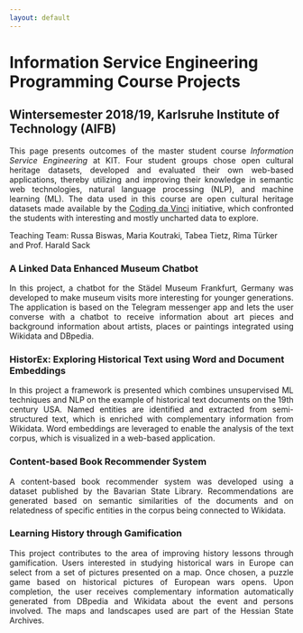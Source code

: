 ```yaml
---
layout: default
---
```


# Information Service Engineering Programming Course Projects
## Wintersemester 2018/19, Karlsruhe Institute of Technology (AIFB)

<div style="text-align: justify">This page presents outcomes of the master student course <i>Information Service Engineering</i> at KIT. Four student groups chose open cultural heritage datasets, developed and evaluated their own web-based applications, thereby utilizing and improving their knowledge in semantic web technologies, natural language processing (NLP), and machine learning (ML). The data used in this course are open cultural heritage datasets made available by the <a href="https://codingdavinci.de/about/">Coding da Vinci</a> initiative, which confronted the students with interesting and mostly uncharted data to explore.</div>

Teaching Team: Russa Biswas, Maria Koutraki, Tabea Tietz, Rima Türker and Prof. Harald Sack

### A Linked Data Enhanced Museum Chatbot
<div style="text-align: justify">In this project, a chatbot for the Städel Museum Frankfurt, Germany was developed to make museum visits more interesting for younger generations. The application is based on the Telegram messenger app and lets the user converse with a chatbot to receive information about art pieces and background information about artists, places or paintings integrated using Wikidata and DBpedia.</div> 

### HistorEx: Exploring Historical Text using Word and Document Embeddings
<div style="text-align: justify" id="historex">In this project a framework is presented which combines unsupervised ML techniques and NLP on the example of historical text documents on the 19th century USA. Named entities are identified and extracted from semi-structured text, which is enriched with complementary information from Wikidata. Word embeddings are leveraged to enable the analysis of the text corpus, which is visualized in a web-based application.</div> 

### Content-based Book Recommender System
<div style="text-align: justify">A content-based book recommender system was developed using a dataset published by the Bavarian State Library. Recommendations are generated based on semantic similarities of the documents and on relatedness of specific entities in the corpus being connected to Wikidata.</div> 

### Learning History through Gamification
<div style="text-align: justify">This project contributes to the area of improving history lessons through gamification. Users interested in studying historical wars in Europe can select from a set of pictures presented on a map. Once chosen, a puzzle game based on historical pictures of European wars opens. Upon completion, the user receives complementary information automatically generated from DBpedia and Wikidata about the event and persons involved. The maps and landscapes used are part of the Hessian State Archives.</div> 


